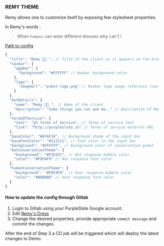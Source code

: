 ### REMY THEME

Remy allows one to customize itself by exposing few stylesheet properties.
  
In Remy's words :
> When `humans` can wear different dresses why can't i

[Path to config](https://gitlab.com/purpleslate/ps-public/blob/master/src/theme/remy-dress.json)

```javascript
{
  "title": "Remy 👨‍🍳 ", // Title of the client as it appears on the browser window
  "navbar": {
    "appBar": {
      "background": "#FFFFFF" // Navbar background color
    },
    "logo": {
      "imageUrl": "psbot-logo.png" // Navbar logo image reference (can be external URL as well)
    }
  },
  "botDetails": {
    "name": "Remy 👨‍🍳 ", // Name of the client
    "description": "Some things you can ask me.." // Description of Remy context
  },
  "termsOfService": {
    "text": "pS Terms of Service", // Terms of service text
    "link": "http://purpleslate.in" // Terms of service external URL
  },
  "baseColor": "#EFAF18", // Background shade of the input bar
  "baseFontColor": "#212121", // Font color in the input bar
  "background": "#FFFFFF", // Background color of conversation panel
  "botConversationTheme": {
    "background": "#F2D151", // Bot response bubble color
    "color": "#F8FAF9" // Bot response font color
  },
  "humanConversationTheme": {
    "background": "#F8FAF9", // User response bubble color
    "color": "#BDBDBD" // User response font color
  }
}
```

#### How to update the config through Gitlab

1. Login to Gitlab using your PurpleSlate Google account.
2. Edit [Remy's Dress](https://gitlab.com/purpleslate/ps-public/edit/master/src/theme/remy-dress.json)
3. Change the desired properties, provide appropriate `commit message` and commit the changes.

After the end of Step 3 a CD job will be triggered which will deploy the latest changes to Demo.
 